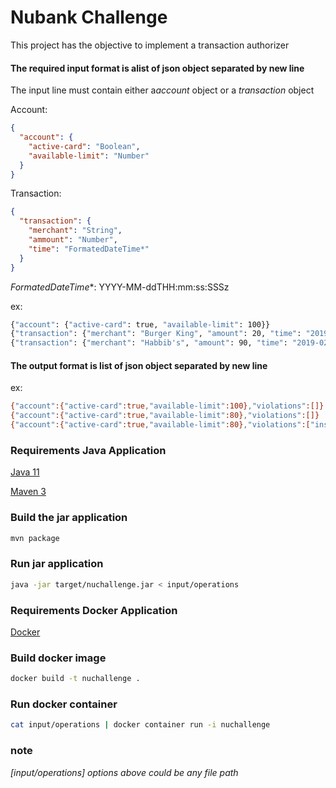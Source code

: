 # Nubank Challenge

This project has the objective to implement a transaction authorizer


#### The required input format is alist of json object separated by new line

The input line must contain either a*account* object or a *transaction* object 

Account:
```json
{
  "account": {
    "active-card": "Boolean",
    "available-limit": "Number"
  }
}
```

Transaction:
```json
{
  "transaction": {
    "merchant": "String",
    "ammount": "Number",
    "time": "FormatedDateTime*"
  }
}
```

*FormatedDateTime**: YYYY-MM-ddTHH:mm:ss:SSSz

ex:
```bash
{"account": {"active-card": true, "available-limit": 100}}
{"transaction": {"merchant": "Burger King", "amount": 20, "time": "2019-02-13T10:00:00.000Z"}}
{"transaction": {"merchant": "Habbib's", "amount": 90, "time": "2019-02-13T11:00:00.000Z"}}
```

#### The output format is list of json object separated by new line
ex:
```bash
{"account":{"active-card":true,"available-limit":100},"violations":[]}
{"account":{"active-card":true,"available-limit":80},"violations":[]}
{"account":{"active-card":true,"available-limit":80},"violations":["insufficient-limit"]}
```

### Requirements Java Application

[Java 11](https://jdk.java.net/11/)

[Maven 3](https://maven.apache.org/download.cgi)

### Build the jar application

```bash
mvn package
```

### Run jar application
```bash
java -jar target/nuchallenge.jar < input/operations
```

### Requirements Docker Application

[Docker](https://www.docker.com/)

### Build docker image
```bash
docker build -t nuchallenge .
```

### Run docker container
```bash
cat input/operations | docker container run -i nuchallenge
```


### note

_[input/operations] options above could be any file path_ 